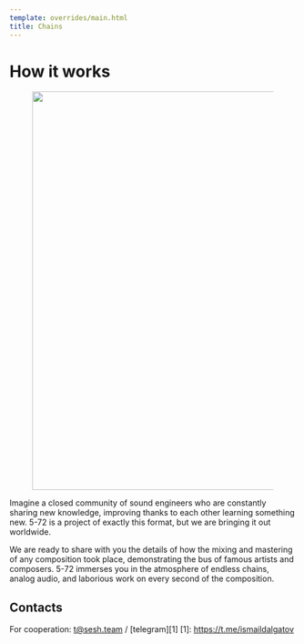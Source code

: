 ```yaml
---
template: overrides/main.html
title: Chains
---
```


# How it works

<figure>
  <img src="https://user-images.githubusercontent.com/29144912/130984498-4213a6d8-7ec6-499d-95f7-fd870e3f69b7.png" width="700" />
</figure>

Imagine a closed community of sound engineers who are constantly sharing new knowledge, improving thanks to each other learning something new. 5-72 is a project of exactly this format, but we are bringing it out worldwide.

We are ready to share with you the details of how the mixing and mastering of any composition took place, demonstrating the bus of famous artists and composers. 5-72 immerses you in the atmosphere of endless chains, analog audio, and laborious work on every second of the composition.

## Contacts

For cooperation: t@sesh.team / [telegram][1]
  [1]: https://t.me/ismaildalgatov
